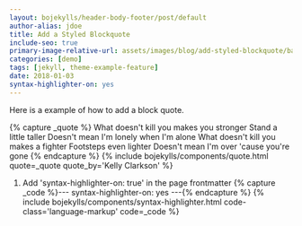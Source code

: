 ```yaml
---
layout: bojekylls/header-body-footer/post/default
author-alias: jdoe
title: Add a Styled Blockquote
include-seo: true
primary-image-relative-url: assets/images/blog/add-styled-blockquote/banner.jpg
categories: [demo]
tags: [jekyll, theme-example-feature]
date: 2018-01-03
syntax-highlighter-on: yes
---
```


Here is a example of how to add a block quote.
<!--more-->

{% capture _quote %}
	What doesn't kill you makes you stronger
	Stand a little taller
	Doesn't mean I'm lonely when I'm alone
	What doesn't kill you makes a fighter
	Footsteps even lighter
	Doesn't mean I'm over 'cause you're gone
{% endcapture %}
{% include bojekylls/components/quote.html quote=_quote quote_by='Kelly Clarkson' %}


1) Add 'syntax-highlighter-on: true' in the page frontmatter
{% capture _code %}---
syntax-highlighter-on: yes
---{% endcapture %}
{% include bojekylls/components/syntax-highlighter.html code-class='language-markup' code=_code %}